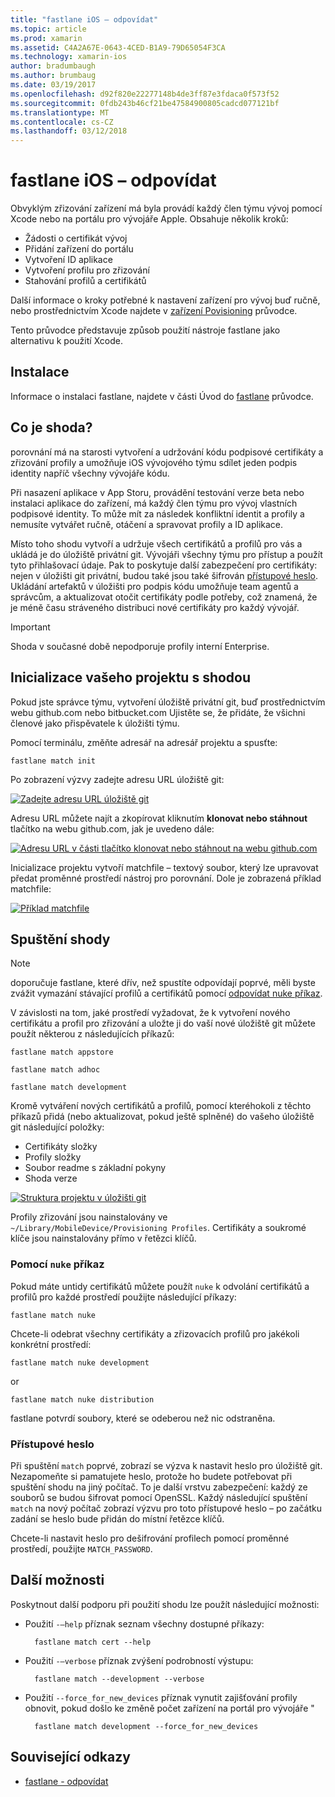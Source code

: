 ```yaml
---
title: "fastlane iOS – odpovídat"
ms.topic: article
ms.prod: xamarin
ms.assetid: C4A2A67E-0643-4CED-B1A9-79D65054F3CA
ms.technology: xamarin-ios
author: bradumbaugh
ms.author: brumbaug
ms.date: 03/19/2017
ms.openlocfilehash: d92f820e22277148b4de3ff87e3fdaca0f573f52
ms.sourcegitcommit: 0fdb243b46cf21be47584900805cadcd077121bf
ms.translationtype: MT
ms.contentlocale: cs-CZ
ms.lasthandoff: 03/12/2018
---
```

# <a name="fastlane-for-ios---match"></a>fastlane iOS – odpovídat

Obvyklým zřizování zařízení má byla provádí každý člen týmu vývoj pomocí Xcode nebo na portálu pro vývojáře Apple. Obsahuje několik kroků:

- Žádosti o certifikát vývoj
- Přidání zařízení do portálu
- Vytvoření ID aplikace
- Vytvoření profilu pro zřizování
- Stahování profilů a certifikátů

Další informace o kroky potřebné k nastavení zařízení pro vývoj buď ručně, nebo prostřednictvím Xcode najdete v [zařízení Povisioning](~/ios/get-started/installation/device-provisioning/index.md) průvodce.

Tento průvodce představuje způsob použití nástroje fastlane jako alternativu k použití Xcode.

## <a name="installation"></a>Instalace

Informace o instalaci fastlane, najdete v části Úvod do [fastlane](~/ios/deploy-test/provisioning/fastlane/index.md#Installation) průvodce.

<a name="whatismatch" />

## <a name="what-is-match"></a>Co je shoda?

porovnání má na starosti vytvoření a udržování kódu podpisové certifikáty a zřizování profily a umožňuje iOS vývojového týmu sdílet jeden podpis identity napříč všechny vývojáře kódu.

Při nasazení aplikace v App Storu, provádění testování verze beta nebo instalaci aplikace do zařízení, má každý člen týmu pro vývoj vlastních podpisové identity. To může mít za následek konfliktní identit a profily a nemusíte vytvářet ručně, otáčení a spravovat profily a ID aplikace.

Místo toho shodu vytvoří a udržuje všech certifikátů a profilů pro vás a ukládá je do úložiště privátní git. Vývojáři všechny týmu pro přístup a použít tyto přihlašovací údaje. Pak to poskytuje další zabezpečení pro certifikáty: nejen v úložišti git privátní, budou také jsou také šifrován [přístupové heslo](#passphrase). Ukládání artefaktů v úložišti pro podpis kódu umožňuje team agentů a správcům, a aktualizovat otočit certifikáty podle potřeby, což znamená, že je méně času stráveného distribuci nové certifikáty pro každý vývojář.

> [!IMPORTANT]
> Shoda v současné době nepodporuje profily interní Enterprise.

<a name="initializing" />

## <a name="initializing-your-project-with-match"></a>Inicializace vašeho projektu s shodou

Pokud jste správce týmu, vytvoření úložiště privátní git, buď prostřednictvím webu github.com nebo bitbucket.com Ujistěte se, že přidáte, že všichni členové jako přispěvatele k úložišti týmu.

Pomocí terminálu, změňte adresář na adresář projektu a spusťte:

    fastlane match init

Po zobrazení výzvy zadejte adresu URL úložiště git:

 [![](match-images/fastlane-image7.png "Zadejte adresu URL úložiště git")](match-images/fastlane-image7.png#lightbox)

Adresu URL můžete najít a zkopírovat kliknutím **klonovat nebo stáhnout** tlačítko na webu github.com, jak je uvedeno dále:

[![](match-images/fastlane-image6.png "Adresu URL v části tlačítko klonovat nebo stáhnout na webu github.com")](match-images/fastlane-image6.png#lightbox)

Inicializace projektu vytvoří matchfile – textový soubor, který lze upravovat předat proměnné prostředí nástroj pro porovnání. Dole je zobrazená příklad matchfile:

[![](match-images/fastlane-image8.png "Příklad matchfile")](match-images/fastlane-image8.png#lightbox)

<a name="running" />

## <a name="running-match"></a>Spuštění shody

> [!NOTE]
> doporučuje fastlane, které dřív, než spustíte odpovídají poprvé, měli byste zvážit vymazání stávající profilů a certifikátů pomocí [odpovídat nuke příkaz](#using).

V závislosti na tom, jaké prostředí vyžadovat, že k vytvoření nového certifikátu a profil pro zřizování a uložte ji do vaší nové úložiště git můžete použít některou z následujících příkazů:

    fastlane match appstore

    fastlane match adhoc

    fastlane match development

Kromě vytváření nových certifikátů a profilů, pomocí kteréhokoli z těchto příkazů přidá (nebo aktualizovat, pokud ještě splněné) do vašeho úložiště git následující položky:

- Certifikáty složky
- Profily složky
- Soubor readme s základní pokyny
- Shoda verze

[![](match-images/fastlane-image9.png "Struktura projektu v úložišti git")](match-images/fastlane-image9.png#lightbox)

Profily zřizování jsou nainstalovány ve `~/Library/MobileDevice/Provisioning Profiles`. Certifikáty a soukromé klíče jsou nainstalovány přímo v řetězci klíčů.

<a name="using" />

### <a name="using-the-nuke-command"></a>Pomocí `nuke` příkaz

Pokud máte untidy certifikátů můžete použít `nuke` k odvolání certifikátů a profilů pro každé prostředí použijte následující příkazy:

    fastlane match nuke

Chcete-li odebrat všechny certifikáty a zřizovacích profilů pro jakékoli konkrétní prostředí:

    fastlane match nuke development

 or

    fastlane match nuke distribution

fastlane potvrdí soubory, které se odeberou než nic odstraněna.

<a name="passphrase" />

### <a name="passphrase"></a>Přístupové heslo

Při spuštění `match` poprvé, zobrazí se výzva k nastavit heslo pro úložiště git. Nezapomeňte si pamatujete heslo, protože ho budete potřebovat při spuštění shodu na jiný počítač. To je další vrstvu zabezpečení: každý ze souborů se budou šifrovat pomocí OpenSSL. Každý následující spuštění `match` na nový počítač zobrazí výzvu pro toto přístupové heslo – po začátku zadání se heslo bude přidán do místní řetězce klíčů.

Chcete-li nastavit heslo pro dešifrování profilech pomocí proměnné prostředí, použijte `MATCH_PASSWORD`.

<a name="options" />

## <a name="additional-options"></a>Další možnosti

Poskytnout další podporu při použití shodu lze použít následující možnosti:

- Použití `-–help` příznak seznam všechny dostupné příkazy:

        fastlane match cert --help

- Použití `-–verbose` příznak zvýšení podrobností výstupu:

        fastlane match --development --verbose

- Použití `--force_for_new_devices` příznak vynutit zajišťování profily obnovit, pokud došlo ke změně počet zařízení na portál pro vývojáře "

        fastlane match development --force_for_new_devices

## <a name="related-links"></a>Související odkazy

- [fastlane - odpovídat](https://github.com/fastlane/fastlane/blob/master/match/README.md)
